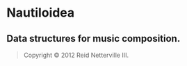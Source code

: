 Nautiloidea
===========
Data structures for music composition.
----------------------- 
> Copyright &copy; 2012 Reid Netterville III.
